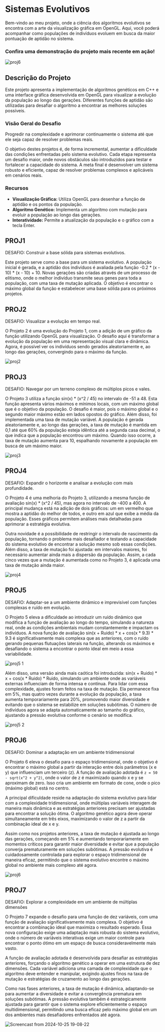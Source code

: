 # Sistemas Evolutivos

Bem-vindo ao meu projeto, onde a ciência dos algoritmos evolutivos se encontra com a arte da visualização gráfica em OpenGL. Aqui, você poderá acompanhar como populações de indivíduos evoluem em busca da maior pontuação de aptidão no sistema.

### Confira uma demonstração do projeto mais recente em ação!

![proj6](https://github.com/user-attachments/assets/8f1a8731-e2dc-461a-a584-d89de57abb08)


## Descrição do Projeto

Este projeto apresenta a implementação de algoritmos genéticos em C++ e uma interface gráfica desenvolvida em OpenGL para visualizar a evolução da população ao longo das gerações. Diferentes funções de aptidão são utilizadas para desafiar o algoritmo a encontrar as melhores soluções possíveis.

### Visão Geral do Desafio 

Progredir na complexidade e aprimorar continuamente o sistema até que ele seja capaz de resolver problemas reais.

O objetivo destes projetos é, de forma incremental, aumentar a dificuldade das condições enfrentadas pelo sistema evolutivo. Cada etapa representa um desafio maior, onde novos obstáculos são introduzidos para testar e fortalecer a capacidade do sistema. A meta final é desenvolver um sistema robusto e eficiente, capaz de resolver problemas complexos e aplicáveis em cenários reais.

### Recursos

- **Visualização Gráfica:** Utiliza OpenGL para desenhar a função de aptidão e os pontos da população.
- **Algoritmo Genético:** Implementa um algoritmo com mutação para evoluir a população ao longo das gerações.
- **Interatividade:** Permite a atualização da população e o gráfico com a tecla Enter.

## PROJ1

DESAFIO: Construir a base sólida para sistemas evolutivos.

Este projeto serve como a base para um sistema evolutivo. A população inicial é gerada, e a aptidão dos indivíduos é avaliada pela função -0.2 * (x - 10) * (x - 10) + 10. Novas gerações são criadas através de um processo de elitismo, onde o melhor indivíduo transmite seus genes para toda a população, com uma taxa de mutação aplicada. O objetivo é encontrar o máximo global da função e estabelecer uma base sólida para os próximos projetos.

## PROJ2
DESAFIO: Visualizar a evolução em tempo real.

O Projeto 2 é uma evolução do Projeto 1, com a adição de um gráfico da função utilizando OpenGL para visualização. O desafio aqui é transformar a evolução da população em uma representação visual clara e dinâmica. Agora, é possível ver os indivíduos sendo gerados aleatoriamente e, ao longo das gerações, convergindo para o máximo da função.

![proj2](https://github.com/user-attachments/assets/010fcdbd-0f68-4455-92cb-8a301e3381fb)

## PROJ3

DESAFIO: Navegar por um terreno complexo de múltiplos picos e vales.

O Projeto 3 utiliza a função sin(x) * (x^2 / 45) no intervalo de -51 a 48. Esta função apresenta vários máximos e mínimos locais, com um máximo global que é o objetivo da população. O desafio é maior, pois o máximo global e o segundo maior máximo estão em lados opostos do gráfico. Além disso, foi implementada uma taxa de mutação variável. A população é gerada aleatoriamente e, ao longo das gerações, a taxa de mutação é mantida em 0,1 até que 60% da população esteja idêntica até a segunda casa decimal, o que indica que a população encontrou um máximo. Quando isso ocorre, a taxa de mutação aumenta para 10, espalhando novamente a população em busca de um máximo maior.

![proj3](https://github.com/user-attachments/assets/ab1743af-0ae9-4fab-91b7-68615dc4c7a0)

## PROJ4

DESAFIO: Expandir o horizonte e analisar a evolução com mais profundidade.

O Projeto 4 é uma melhoria do Projeto 3, utilizando a mesma função de avaliação sin(x) * (x^2 / 45), mas agora no intervalo de -400 a 400. A principal mudança está na adição de dois gráficos: um em vermelho que mostra a aptidão do melhor de todos, e outro em azul que exibe a média da população. Esses gráficos permitem análises mais detalhadas para aprimorar a estratégia evolutiva.

Outra novidade é a possibilidade de restringir o intervalo de nascimento da população, tornando o problema mais desafiador e testando a capacidade do sistema evolutivo de encontrar a solução mesmo sob essas condições. Além disso, a taxa de mutação foi ajustada: em intervalos maiores, foi necessário aumentar ainda mais a dispersão da população. Assim, a cada cinco vezes que a mutação é aumentada como no Projeto 3, é aplicada uma taxa de mutação ainda maior.

![proj4](https://github.com/user-attachments/assets/c2c2353d-562d-46a9-96c2-2fcca1290161)


## PROJ5

DESAFIO: Adaptar-se a um ambiente dinâmico e imprevisível com funções complexas e ruído em evolução.

O Projeto 5 eleva a dificuldade ao introduzir um ruído dinâmico que modifica a função de avaliação ao longo do tempo, simulando a natureza real, onde as condições ambientais mudam constantemente e impactam os indivíduos. A nova função de avaliação sin(x + Ruido) * x + cos(x * 9.3) * 9.3 é significativamente mais complexa que as anteriores, com o ruído gerando pequenas flutuações laterais na função, alterando os máximos e desafiando o sistema a encontrar o ponto ideal em meio a essa variabilidade.

![proj5 1](https://github.com/user-attachments/assets/1273f4e4-f15d-4ff0-9381-a711057155ed)

Além disso, uma versão ainda mais caótica foi introduzida: sin(x + Ruido) * x + cos(x * Ruido) * Ruido, simulando um ambiente onde as variáveis externas influenciam de forma intensa e contínua. Para lidar com essa complexidade, ajustes foram feitos na taxa de mutação. Ela permanece fixa em 5%, mas quatro vezes durante a evolução da população, a taxa aumenta temporariamente para 20%, promovendo maior diversidade e evitando que o sistema se estabilize em soluções subótimas. O número de indivíduos agora se adapta automaticamente ao tamanho do gráfico, ajustando a pressão evolutiva conforme o cenário se modifica.

![proj5 2](https://github.com/user-attachments/assets/c2bef6ac-3609-45a0-bb77-22ee09ee5e95)


## PROJ6

DESAFIO: Dominar a adaptação em um ambiente tridimensional

O Projeto 6 eleva o desafio para o espaço tridimensional, onde o objetivo é encontrar o máximo global a partir da interação entre dois parâmetros (x e y) que influenciam um terceiro (z). A função de avaliação adotada é `z = 50 - sqrt(x^2 + y^2)`, onde o valor de z é maximizado quando x e y se aproximam de zero. Isso cria um ambiente em formato de cone, onde o pico (máximo global) está no centro.

A principal dificuldade reside na adaptação do sistema evolutivo para lidar com a complexidade tridimensional, onde múltiplas variáveis interagem de maneira mais dinâmica e as estratégias anteriores precisam ser ajustadas para encontrar a solução ótima. O algoritmo genético agora deve operar simultaneamente em três eixos, maximizando o valor de z a partir da combinação ideal de x e y.

Assim como nos projetos anteriores, a taxa de mutação é ajustada ao longo das gerações, começando em 5% e aumentando temporariamente em momentos críticos para garantir maior diversidade e evitar que a população converja prematuramente em soluções subótimas. A pressão evolutiva é cuidadosamente controlada para explorar o espaço tridimensional de maneira eficaz, permitindo que o sistema evolutivo encontre o máximo global no ambiente mais complexo até agora.

![proj6](https://github.com/user-attachments/assets/8f1a8731-e2dc-461a-a584-d89de57abb08)

## PROJ7

DESAFIO: Explorar a complexidade em um ambiente de múltiplas dimensões

O Projeto 7 expande o desafio para uma função de dez variáveis, com uma função de avaliação significativamente mais complexa. O objetivo é encontrar a combinação ideal que maximiza o resultado esperado. Essa nova configuração exige uma adaptação mais robusta do sistema evolutivo, onde o número de variáveis interativas exige um maior controle para encontrar o ponto ótimo em um espaço de busca consideravelmente mais vasto.

A função de avaliação adotada é desenvolvida para desafiar as estratégias anteriores, forçando o algoritmo genético a operar em uma estrutura de dez dimensões. Cada variável adiciona uma camada de complexidade que o algoritmo deve entender e manipular, exigindo ajustes finos na taxa de mutação e estratégias de cruzamento ao longo das gerações.

Como nas fases anteriores, a taxa de mutação é dinâmica, adaptando-se para aumentar a diversidade e evitar a convergência prematura em soluções subótimas. A pressão evolutiva também é estrategicamente ajustada para garantir que o sistema explore eficientemente o espaço multidimensional, permitindo uma busca eficaz pelo máximo global em um dos ambientes mais desafiadores enfrentados até agora.

![Screencast from 2024-10-25 19-08-22](https://github.com/user-attachments/assets/ea7d7bd2-b9c8-449a-a5ed-40f25c522f48)

